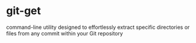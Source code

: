 # git-get
command-line utility designed to effortlessly extract specific directories or files from any commit within your Git repository
